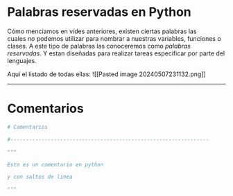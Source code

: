 # Palabras reservadas en Python
Cómo menciamos en vídes anteriores, existen ciertas palabras las cuales _no_ podemos utilizar para nombrar a nuestras variables, funciones o clases. A este tipo de palabras las conoceremos como _palabras reservadas_. Y estan diseñadas para realizar tareas especificar por parte del lenguajes.

Aquí el listado de todas ellas:
![[Pasted image 20240507231132.png]]

---
# Comentarios
 ```Python
 # Comentarios

#----------------------------------------------------------------
```


```Python
"""

Esto es un comentario en python

y con saltos de linea

"""
```